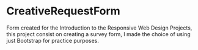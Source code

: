 # CreativeRequestForm
Form created for the Introduction to the Responsive Web Design Projects, this project consist on creating a survey form, I made the choice of using just Bootstrap for practice purposes.
